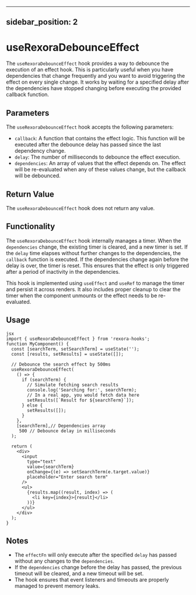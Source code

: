 
---
sidebar_position: 2
---

# useRexoraDebounceEffect

The `useRexoraDebounceEffect` hook provides a way to debounce the execution of an effect hook. This is particularly useful when you have dependencies that change frequently and you want to avoid triggering the effect on every single change. It works by waiting for a specified delay after the dependencies have stopped changing before executing the provided callback function.

## Parameters

The `useRexoraDebounceEffect` hook accepts the following parameters:

*   `callback`: A function that contains the effect logic. This function will be executed after the debounce delay has passed since the last dependency change.
*   `delay`: The number of milliseconds to debounce the effect execution.
*   `dependencies`: An array of values that the effect depends on. The effect will be re-evaluated when any of these values change, but the callback will be debounced.

## Return Value

The `useRexoraDebounceEffect` hook does not return any value.

## Functionality

The `useRexoraDebounceEffect` hook internally manages a timer. When the `dependencies` change, the existing timer is cleared, and a new timer is set. If the `delay` time elapses without further changes to the dependencies, the `callback` function is executed. If the dependencies change again before the delay is over, the timer is reset. This ensures that the effect is only triggered after a period of inactivity in the dependencies.

This hook is implemented using `useEffect` and `useRef` to manage the timer and persist it across renders. It also includes proper cleanup to clear the timer when the component unmounts or the effect needs to be re-evaluated.

## Usage
```
jsx
import { useRexoraDebounceEffect } from 'rexora-hooks'; 
function MyComponent() {
  const [searchTerm, setSearchTerm] = useState('');
  const [results, setResults] = useState([]);

  // Debounce the search effect by 500ms
  useRexoraDebounceEffect(
    () => {
      if (searchTerm) {
        // Simulate fetching search results
        console.log('Searching for:', searchTerm);
        // In a real app, you would fetch data here
        setResults([`Result for ${searchTerm}`]);
      } else {
        setResults([]);
      }
    },
    [searchTerm],// Dependencies array
     500 // Debounce delay in milliseconds
  );

  return (
    <div>
      <input
        type="text"
        value={searchTerm}
        onChange={(e) => setSearchTerm(e.target.value)}
        placeholder="Enter search term"
      />
      <ul>
        {results.map((result, index) => (
          <li key={index}>{result}</li>
        ))}
      </ul>
    </div>
  );
}
```



## Notes

- The `effectFn` will only execute after the specified `delay` has passed without any changes to the `dependencies`.
- If the `dependencies` change before the delay has passed, the previous timeout will be cleared, and a new timeout will be set.
- The hook ensures that event listeners and timeouts are properly managed to prevent memory leaks.


